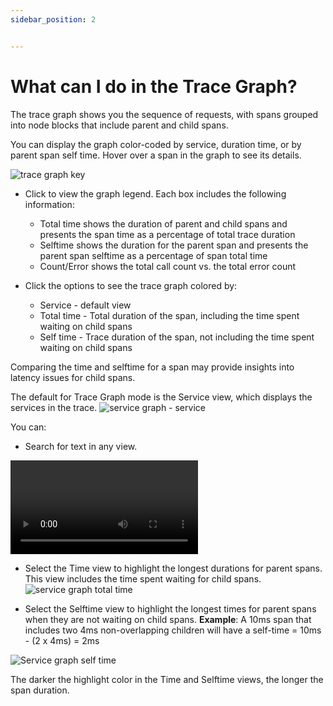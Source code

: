 ```yaml
---
sidebar_position: 2


---
```



# What can I do in the Trace Graph?


The trace graph shows you the sequence of requests, with spans grouped into node blocks that include parent and child spans. 

You can display the graph color-coded by service, duration time, or by parent span self time. 
Hover over a span in the graph to see its details. 

![trace graph key](https://dytvr9ot2sszz.cloudfront.net/logz-docs/distributed-tracing/trace_graph-key.png)

- Click <i class="fas fa-question-circle"></i> to view the graph legend. Each box includes the following information: 
  - Total time shows the duration of parent and child spans and presents the span time as a percentage of total trace duration
  - Selftime shows the duration for the parent span and presents the parent span selftime as a percentage of span total time
  - Count/Error shows the total call count vs. the total error count

- Click the options to see the trace graph colored by:
    - Service - default view
    - Total time - Total duration of the span, including the time spent waiting on child spans
    - Self time - Trace duration of the span, not including the time spent waiting on child spans

Comparing the time and selftime for a span may provide insights into latency issues for child spans.

The default for Trace Graph mode is the Service view, which displays the services in the trace. ![service graph - service](https://dytvr9ot2sszz.cloudfront.net/logz-docs/distributed-tracing/trace_graph1.png)

You can: 

* Search for text in any view.
<video autoplay loop>
  <source src="https://dytvr9ot2sszz.cloudfront.net/logz-docs/distributed-tracing/srch-trace-grph2.mp4" type="video/mp4" />
</video>

* Select the Time view to highlight the longest durations for parent spans. This view includes the time spent waiting for child spans. ![service graph total time](https://dytvr9ot2sszz.cloudfront.net/logz-docs/distributed-tracing/trace_graph3-time.png)

* Select the Selftime view to highlight the longest times for parent spans when they are not waiting on child spans. 
**Example**: A 10ms span that includes two 4ms non-overlapping children will have a self-time = 10ms - (2 x 4ms) = 2ms

![Service graph self time](https://dytvr9ot2sszz.cloudfront.net/logz-docs/distributed-tracing/trace_graph4-self-time.png)
 
The darker the highlight color in the Time and Selftime views, the longer the span duration. 
